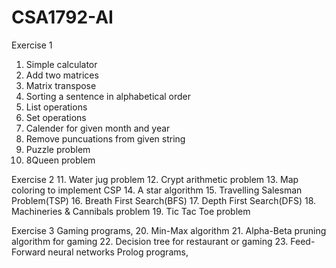 # CSA1792-AI

Exercise 1
1. Simple calculator
2. Add two matrices
3. Matrix transpose
4. Sorting a sentence in alphabetical order
5. List operations
6. Set operations
7. Calender for given month and year
8. Remove puncuations from given string
9. Puzzle problem
10. 8Queen problem

Exercise 2
11. Water jug problem
12. Crypt arithmetic problem
13. Map coloring to implement CSP
14. A star algorithm
15. Travelling Salesman Problem(TSP)
16. Breath First Search(BFS)
17. Depth First Search(DFS)
18. Machineries & Cannibals problem
19. Tic Tac Toe problem

Exercise 3
Gaming programs,
20. Min-Max algorithm
21. Alpha-Beta pruning algorithm for gaming
22. Decision tree for restaurant or gaming
23. Feed-Forward neural networks
Prolog programs,
